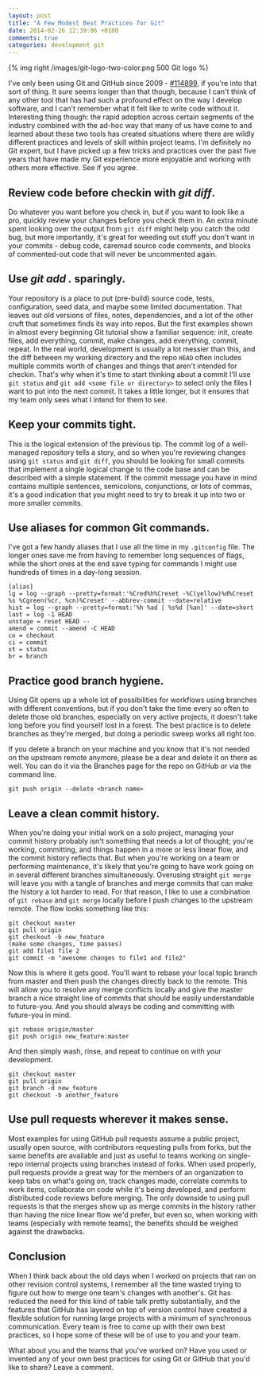 ```yaml
---
layout: post
title: "A Few Modest Best Practices for Git"
date: 2014-02-26 12:39:06 +0100
comments: true
categories: development git
---
```

{% img right /images/git-logo-two-color.png 500 Git logo  %}

I've only been using Git and GitHub since 2009 - [\#114899](http://caius.github.io/github_id/#chriskottom), if you're into that sort of thing.  It sure seems longer than that though, because I can't think of any other tool that has had such a profound effect on the way I develop software, and I can't remember what it felt like to write code without it.  Interesting thing though: the rapid adoption across certain segments of the industry combined with the ad-hoc way that many of us have come to and learned about these two tools has created situations where there are wildly different practices and levels of skill within project teams.  I'm definitely no Git expert, but I have picked up a few tricks and practices over the past five years that have made my Git experience more enjoyable and working with others more effective.  See if you agree.<!--more-->

## Review code before checkin with *git diff*.
Do whatever you want before you check in, but if you want to look like a pro, quickly review your changes before you check them in.  An extra minute spent looking over the output from `git diff` might help you catch the odd bug, but more importantly, it's great for weeding out stuff you don't want in your commits - debug code, caremad source code comments, and blocks of commented-out code that will never be uncommented again.

## Use  *git add .* sparingly.
Your repository is a place to put (pre-build) source code, tests, configuration, seed data, and maybe some limited documentation.  That leaves out old versions of files, notes, dependencies, and a lot of the other cruft that sometimes finds its way into repos.  But the first examples shown in almost every beginning Git tutorial show a familiar sequence: init, create files, add everything, commit, make changes, add everything, commit, repeat.  In the real world, development is usually a lot messier than this, and the diff between my working directory and the repo `HEAD` often includes multiple commits worth of changes and things that aren't intended for checkin.  That's why when it's time to start thinking about a commit I'll use `git status` and `git add <some file or directory>` to select only the files I want to put into the next commit.  It takes a little longer, but it ensures that my team only sees what I intend for them to see.

## Keep your commits tight.
This is the logical extension of the previous tip.  The commit log of a well-managed repository tells a story, and so when you're reviewing changes using `git status` and `git diff`, you should be looking for small commits that implement a single logical change to the code base and can be described with a simple statement.  If the commit message you have in mind contains multiple sentences, semicolons, conjunctions, or lots of commas, it's a good indication that you might need to try to break it up into two or more smaller commits.

## Use aliases for common Git commands.
I've got a few handy aliases that I use all the time in my `.gitconfig` file.  The longer ones save me from having to remember long sequences of flags, while the short ones at the end save typing for commands I might use hundreds of times in a day-long session.

```
[alias]
lg = log --graph --pretty=format:'%Cred%h%Creset -%C(yellow)%d%Creset %s %Cgreen(%cr, %cn)%Creset' --abbrev-commit --date=relative
hist = log --graph --pretty=format:'%h %ad | %s%d [%an]' --date=short
last = log -1 HEAD
unstage = reset HEAD --
amend = commit --amend -C HEAD
co = checkout
ci = commit
st = status
br = branch
```

## Practice good branch hygiene.
Using Git opens up a whole lot of possibilities for workflows using branches with different conventions, but if you don't take the time every so often to delete those old branches, especially on very active projects, it doesn't take long before you find yourself lost in a forest.  The best practice is to delete branches as they're merged, but doing a periodic sweep works all right too.

If you delete a branch on your machine and you know that it's not needed on the upstream remote anymore, please be a dear and delete it on there as well.  You can do it via the Branches page for the repo on GitHub or via the command line.

```
git push origin --delete <branch name>
```

## Leave a clean commit history.
When you're doing your initial work on a solo project, managing your commit history probably isn't something that needs a lot of thought; you're working, committing, and things happen in a more or less linear flow, and the commit history reflects that.  But when you're working on a team or performing maintenance, it's likely that you're going to have work going on in several different branches simultaneously.  Overusing straight `git merge` will leave you with a tangle of branches and merge commits that can make the history a lot harder to read.  For that reason, I like to use a combination of `git rebase` and `git merge` locally before I push changes to the upstream remote.  The flow looks something like this:

```
git checkout master
git pull origin
git checkout -b new_feature
(make some changes, time passes)
git add file1 file 2
git commit -m "awesome changes to file1 and file2"
```
Now this is where it gets good.  You'll want to rebase your local topic branch from master and then push the changes directly back to the remote.  This will allow you to resolve any merge conflicts locally and give the master branch a nice straight line of commits that should be easily understandable to future-you.  And you should always be coding and committing with future-you in mind.

```
git rebase origin/master
git push origin new_feature:master
```
And then simply wash, rinse, and repeat to continue on with your development.

```
git checkout master
git pull origin
git branch -d new_feature
git checkout -b another_feature
```

## Use pull requests wherever it makes sense.
Most examples for using GitHub pull requests assume a public project, usually open source, with contributors requesting pulls from forks, but the same benefits are available and just as useful to teams working on single-repo internal projects using branches instead of forks.  When used properly, pull requests provide a great way for the members of an organization to keep tabs on what's going on, track changes made, correlate commits to work items, collaborate on code while it's being developed, and perform distributed code reviews before merging.  The only downside to using pull requests is that the merges show up as merge commits in the history rather than having the nice linear flow we'd prefer, but even so, when working with teams (especially with remote teams), the benefits should be weighed against the drawbacks.

## Conclusion
When I think back about the old days when I worked on projects that ran on other revision control systems, I remember all the time wasted trying to figure out how to merge one team's changes with another's.  Git has reduced the need for this kind of table talk pretty substantially, and the features that GitHub has layered on top of version control have created a flexible solution for running large projects with a minimum of synchronous communication.  Every team is free to come up with their own best practices, so I hope some of these will be of use to you and your team.

What about you and the teams that you've worked on?  Have you used or invented any of your own best practices for using Git or GitHub that you'd like to share?  Leave a comment.





